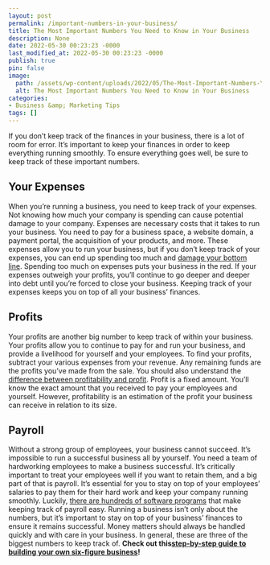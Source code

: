```yaml
---
layout: post
permalink: /important-numbers-in-your-business/
title: The Most Important Numbers You Need to Know in Your Business
description: None
date: 2022-05-30 00:23:23 -0000
last_modified_at: 2022-05-30 00:23:23 -0000
publish: true
pin: false
image:
  path: /assets/wp-content/uploads/2022/05/The-Most-Important-Numbers-You-Need-to-Know-in-Your-Business.jpg
  alt: The Most Important Numbers You Need to Know in Your Business
categories:
- Business &amp; Marketing Tips
tags: []
---
```

If you don’t keep track of the finances in your business, there is a lot of room for error. It’s important to keep your finances in order to keep everything running smoothly. To ensure everything goes well, be sure to keep track of these important numbers.

## **Your Expenses**

When you’re running a business, you need to keep track of your expenses. Not knowing how much your company is spending can cause potential damage to your company. Expenses are necessary costs that it takes to run your business. You need to pay for a business space, a website domain, a payment portal, the acquisition of your products, and more. These expenses allow you to run your business, but if you don’t keep track of your expenses, you can end up spending too much and [damage your bottom line](https://www.businessnewsdaily.com/15745-business-expenses-you-should-track.html). Spending too much on expenses puts your business in the red. If your expenses outweigh your profits, you’ll continue to go deeper and deeper into debt until you’re forced to close your business. Keeping track of your expenses keeps you on top of all your business’ finances.

## **Profits**

Your profits are another big number to keep track of within your business. Your profits allow you to continue to pay for and run your business, and provide a livelihood for yourself and your employees. To find your profits, subtract your various expenses from your revenue. Any remaining funds are the profits you’ve made from the sale. You should also understand the [difference between profitability and profit](https://ppmanagement.com/2022/04/11/profitability-tracking-and-management-everything-you-need-to-know-about-how-to-keep-track-of-profits/). Profit is a fixed amount. You’ll know the exact amount that you received to pay your employees and yourself. However, profitability is an estimation of the profit your business can receive in relation to its size.

## **Payroll**

Without a strong group of employees, your business cannot succeed. It’s impossible to run a successful business all by yourself. You need a team of hardworking employees to make a business successful. It’s critically important to treat your employees well if you want to retain them, and a big part of that is payroll. It’s essential for you to stay on top of your employees’ salaries to pay them for their hard work and keep your company running smoothly. Luckily, [there are hundreds of software programs](https://www.companionlink.com/blog/2021/09/how-to-better-manage-and-keep-track-of-your-employees-payroll-checks/) that make keeping track of payroll easy. Running a business isn’t only about the numbers, but it’s important to stay on top of your business’ finances to ensure it remains successful. Money matters should always be handled quickly and with care in your business. In general, these are three of the biggest numbers to keep track of. **Check out this[step-by-step guide to building your own six-figure business](https://ebook.katebagoy.com/lto)!**
